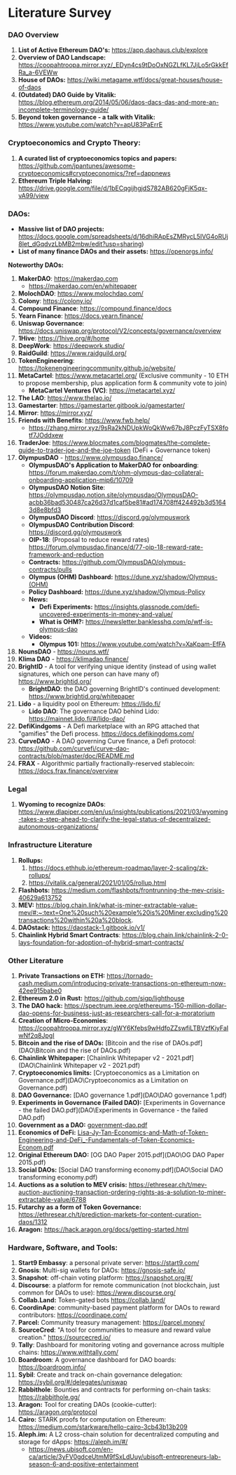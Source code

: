 # Literature Survey

### DAO Overview

1. **List of Active Ethereum DAO's:** https://app.daohaus.club/explore
2. **Overview of DAO Landscape:** https://coopahtroopa.mirror.xyz/_EDyn4cs9tDoOxNGZLfKL7JjLo5rGkkEfRa_a-6VEWw
3. **House of DAOs:** https://wiki.metagame.wtf/docs/great-houses/house-of-daos
4. **(Outdated) DAO Guide by Vitalik:** https://blog.ethereum.org/2014/05/06/daos-dacs-das-and-more-an-incomplete-terminology-guide/
5. **Beyond token governance - a talk with Vitalik:** https://www.youtube.com/watch?v=apU83PaErrE





### Cryptoeconomics and Crypto Theory:

1. **A curated list of cryptoeconomics topics and papers:** https://github.com/jpantunes/awesome-cryptoeconomics#cryptoeconomics/?ref=dappnews
1. **Ethereum Triple Halving:** https://drive.google.com/file/d/1bECqgijhgjdS782AB620gFjK5qx-vA99/view



### DAOs:

- **Massive list of DAO projects:** https://docs.google.com/spreadsheets/d/16dhiRApEsZMRycL5IVG4oRUj8let_dGqdvzLbMB2mbw/edit?usp=sharing)
- **List of many finance DAOs and their assets:** https://openorgs.info/

**Noteworthy DAOs:**

1. **MakerDAO**: https://makerdao.com
    - https://makerdao.com/en/whitepaper
1. **MolochDAO**: https://www.molochdao.com/
1. **Colony**: https://colony.io/
1. **Compound Finance**: https://compound.finance/docs
1. **Yearn Finance**: https://docs.yearn.finance/
1. **Uniswap Governance**: https://docs.uniswap.org/protocol/V2/concepts/governance/overview
1. **1Hive**: https://1hive.org/#/home
1. **DeepWork**: https://deepwork.studio/
1. **RaidGuild**: https://www.raidguild.org/
1. **TokenEngineering**: https://tokenengineeringcommunity.github.io/website/
1. **MetaCartel**: https://www.metacartel.org/ (Exclusive community - 10 ETH to propose membership, plus application form & community vote to join)
    - **MetaCartel Ventures (VC)**: https://metacartel.xyz/
1. **The LAO**: https://www.thelao.io/
1. **Gamestarter**: https://gamestarter.gitbook.io/gamestarter/
1. **Mirror**: https://mirror.xyz/
1. **Friends with Benefits**: https://www.fwb.help/
    - https://zhang.mirror.xyz/9sRa2kNDUpkWoQkWw67bJ8PczFyTSX8fotf7JOddxew
1. **TraderJoe**: https://www.blocmates.com/blogmates/the-complete-guide-to-trader-joe-and-the-joe-token  (DeFi + Governance token)
1. **OlympusDAO** - https://www.olympusdao.finance/
    - **OlympusDAO's Application to MakerDAO for onboarding**: https://forum.makerdao.com/t/ohm-olympus-dao-collateral-onboarding-application-mip6/10709
    - **OlympusDAO Notion Site**: https://olympusdao.notion.site/olympusdao/OlympusDAO-acbb36bad530487ca26d37d1caf5be81#ad174708ff424492b3d51643d8e8bfd3
    - **OlympusDAO Discord**: https://discord.gg/olympuswork
    - **OlympusDAO Contribution Discord**: https://discord.gg/olympuswork
    - **OIP-18**: (Proposal to reduce reward rates) https://forum.olympusdao.finance/d/77-oip-18-reward-rate-framework-and-reduction
    - **Contracts:** https://github.com/OlympusDAO/olympus-contracts/pulls
    - **Olympus (OHM) Dashboard:** https://dune.xyz/shadow/Olympus-(OHM)
    - **Policy Dashboard:** https://dune.xyz/shadow/Olympus-Policy
    - **News:**
        - **Defi Experiments:** https://insights.glassnode.com/defi-uncovered-experiments-in-money-and-value/
        - **What is OHM?:** https://newsletter.banklesshq.com/p/wtf-is-olympus-dao
    - **Videos:**
        - **Olympus 101:** https://www.youtube.com/watch?v=XaKpam-EfFA
1. **NounsDAO** - https://nouns.wtf/
1. **Klima DAO** - https://klimadao.finance/
1. **BrightID** - A tool for verifying unique identity (instead of using wallet signatures, which one person can have many of) https://www.brightid.org/
    - **BrightDAO**: the DAO governing BrightID's continued development: https://www.brightid.org/whitepaper
1. **Lido** - a liquidity pool on Ethereum: https://lido.fi/
    - **Lido DAO**: The governance DAO behind Lido: https://mainnet.lido.fi/#/lido-dao/
1. **DefiKindgoms** - A Defi marketplace with an RPG attached that "gamifies" the Defi process. https://docs.defikingdoms.com/
1. **CurveDAO** - A DAO governing Curve finance, a Defi protocol: https://github.com/curvefi/curve-dao-contracts/blob/master/doc/README.md
1. **FRAX** - Algorithmic partially fractionally-reserved stablecoin: https://docs.frax.finance/overview



### Legal

1. **Wyoming to recognize DAOs**: https://www.dlapiper.com/en/us/insights/publications/2021/03/wyoming-takes-a-step-ahead-to-clarify-the-legal-status-of-decentralized-autonomous-organizations/





### Infrastructure Literature

1. **Rollups:**
   1. https://docs.ethhub.io/ethereum-roadmap/layer-2-scaling/zk-rollups/
   2. https://vitalik.ca/general/2021/01/05/rollup.html
1. **Flashbots:** https://medium.com/flashbots/frontrunning-the-mev-crisis-40629a613752
1. **MEV:** https://blog.chain.link/what-is-miner-extractable-value-mev/#:~:text=One%20such%20example%20is%20Miner,excluding%20transactions%20within%20a%20block.
1. **DAOstack:** https://daostack-1.gitbook.io/v1/
1. **Chainlink Hybrid Smart Contracts**: https://blog.chain.link/chainlink-2-0-lays-foundation-for-adoption-of-hybrid-smart-contracts/



### Other Literature

1. **Private Transactions on ETH:** https://tornado-cash.medium.com/introducing-private-transactions-on-ethereum-now-42ee915babe0
2. **Ethereum 2.0 in Rust:** https://github.com/sigp/lighthouse
3. **The DAO hack:** https://spectrum.ieee.org/ethereums-150-million-dollar-dao-opens-for-business-just-as-researchers-call-for-a-moratorium
4. **Creation of Micro-Economies**: https://coopahtroopa.mirror.xyz/gWY6Kfebs9wHdfoZZswfiLTBVzfKiyFaIwNf2q8JpgI
5.  **Bitcoin and the rise of DAOs:** [Bitcoin and the rise of DAOs.pdf](DAO\Bitcoin and the rise of DAOs.pdf) 
6. **Chainlink Whitepaper:** [Chainlink Whitepaper v2 - 2021.pdf](DAO\Chainlink Whitepaper v2 - 2021.pdf) 
7. **Cryptoeconomics limits:** [Cryptoeconomics as a Limitation on Governance.pdf](DAO\Cryptoeconomics as a Limitation on Governance.pdf) 
8. **DAO Governance:** [DAO governance 1.pdf](DAO\DAO governance 1.pdf) 
9. **Experiments in Governance (Failed DAO):** [Experiments in Governance - the failed DAO.pdf](DAO\Experiments in Governance - the failed DAO.pdf) 
10. **Government as a DAO:** [government-dao.pdf](DAO\government-dao.pdf) 
11. **Economics of DeFi:** [Lisa-Jy-Tan-Economics-and-Math-of-Token-Engineering-and-DeFi_-Fundamentals-of-Token-Economics-Econom.pdf](DAO\Lisa-Jy-Tan-Economics-and-Math-of-Token-Engineering-and-DeFi_-Fundamentals-of-Token-Economics-Econom.pdf) 
12. **Original Ethereum DAO:** [OG DAO Paper 2015.pdf](DAO\OG DAO Paper 2015.pdf) 
13. **Social DAOs:** [Social DAO transforming economy.pdf](DAO\Social DAO transforming economy.pdf) 
14. **Auctions as a solution to MEV crisis:** https://ethresear.ch/t/mev-auction-auctioning-transaction-ordering-rights-as-a-solution-to-miner-extractable-value/6788
15. **Futarchy as a form of Token Governance:** https://ethresear.ch/t/prediction-markets-for-content-curation-daos/1312
16. **Aragon:** https://hack.aragon.org/docs/getting-started.html



### Hardware, Software, and Tools: 

1. **Start9 Embassy**: a personal private server: https://start9.com/
2. **Gnosis**: Multi-sig wallets for DAOs: https://gnosis-safe.io/
3. **Snapshot**: off-chain voting platform: https://snapshot.org/#/
4. **Discourse**: a platform for remote communication (not blockchain, just common for DAOs to use): https://www.discourse.org/
5. **Collab.Land:** Token-gated bots https://collab.land/
6. **CoordinApe**: community-based payment platform for DAOs to reward contributors: https://coordinape.com/
7. **Parcel:** Community treasury management: https://parcel.money/
8. **SourceCred**: "A tool for communities to measure and reward value creation." https://sourcecred.io/
9. **Tally**: Dashboard for monitoring voting and governance across multiple chains: https://www.withtally.com/
10. **Boardroom**: A governance dashboard for DAO boards: https://boardroom.info/
11. **Sybil**: Create and track on-chain governance delegation: https://sybil.org/#/delegates/uniswap
12. **Rabbithole**: Bounties and contracts for performing on-chain tasks: https://rabbithole.gg/
13. **Aragon:** Tool for creating DAOs (cookie-cutter): https://aragon.org/protocol
14. **Cairo:** STARK proofs for computation on Ethereum: https://medium.com/starkware/hello-cairo-3cb43b13b209
15. **Aleph.im:** A L2 cross-chain solution for decentralized computing and storage for dApps: https://aleph.im/#/
    - https://news.ubisoft.com/en-ca/article/3yFV0gdceUtmM9fSxLdUuy/ubisoft-entrepreneurs-lab-season-6-and-positive-entertainment
